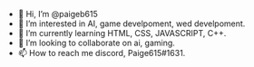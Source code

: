 - 👋 Hi, I’m @paigeb615
- 👀 I’m interested in AI, game develpoment, wed develpoment.
- 🌱 I’m currently learning HTML, CSS, JAVASCRIPT, C++.
- 💞️ I’m looking to collaborate on ai, gaming. 
- 📫 How to reach me discord, Paige615#1631.

<!---
paigeb615/paigeb615 is a ✨ special ✨ repository because its `README.md` (this file) appears on your GitHub profile.
You can click the Preview link to take a look at your changes.
--->
